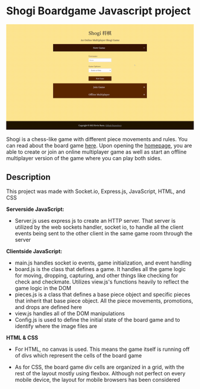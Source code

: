 # Shogi Boardgame Javascript project
![Shogi Boardgame](https://github.com/KevinBasta/Shogi/blob/main/client/pieces/readme.gif)

Shogi is a chess-like game with different piece movements and rules. You can read about the board game [here](https://en.wikipedia.org/wiki/Shogi). Upon opening the [homepage](http://shogiboardgame.azurewebsites.net/), you are able to create or join an online multiplayer game as well as start an offline multiplayer version of the game where you can play both sides.

## Description
This project was made with Socket.io, Express.js, JavaScript, HTML, and CSS

**Serverside JavaScript:** 
* Server.js uses express js to create an HTTP server. That server is utilized by the web sockets handler, socket io, to handle all the client events being sent to the other client in the same game room through the server

**Clientside JavaScript:**

* main.js handles socket io events, game initialization, and event handling
* board.js is the class that defines a game. It handles all the game logic for moving, dropping, capturing, and other things like checking for check and checkmate. Utilizes view.js's functions heavily to reflect the game logic in the DOM
* pieces.js is a class that defines a base piece object and specific pieces that inherit that base piece object. All the piece movements, promotions, and drops are defined here
* view.js handles all of the DOM manipulations 
* Config.js is used to define the initial state of the board game and to identify where the image files are 

**HTML & CSS**

* For HTML, no canvas is used. This means the game itself is running off of divs which represent the cells of the board game

* As for CSS, the board game div cells are organized in a grid, with the rest of the layout mostly using flexbox. Although not perfect on every mobile device, the layout for mobile browsers has been considered